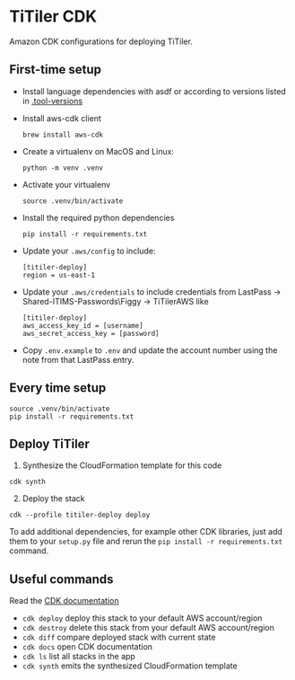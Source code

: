 # TiTiler CDK

Amazon CDK configurations for deploying TiTiler.

## First-time setup

* Install language dependencies with asdf or according to versions listed in [.tool-versions](/.tool-verions)

* Install aws-cdk client
  ```
  brew install aws-cdk
  ```

* Create a virtualenv on MacOS and Linux:
  ```
  python -m venv .venv
  ```

* Activate your virtualenv
  ```
  source .venv/bin/activate
  ```

* Install the required python dependencies
  ```
  pip install -r requirements.txt
  ```

* Update your `.aws/config` to include:
  ```
  [titiler-deploy]
  region = us-east-1
  ```

* Update your `.aws/credentials` to include credentials from LastPass -> Shared-ITIMS-Passwords\Figgy -> TiTilerAWS like
  ```
  [titiler-deploy]
  aws_access_key_id = [username]
  aws_secret_access_key = [password]
  ```

* Copy `.env.example` to `.env` and update the account number using the note from that LastPass entry.


## Every time setup

```
source .venv/bin/activate
pip install -r requirements.txt
```

## Deploy TiTiler

1. Synthesize the CloudFormation template for this code
  ```
  cdk synth
  ```

2. Deploy the stack
  ```
  cdk --profile titiler-deploy deploy
  ```

To add additional dependencies, for example other CDK libraries, just add
them to your `setup.py` file and rerun the `pip install -r requirements.txt`
command.

## Useful commands

Read the [CDK documentation](https://docs.aws.amazon.com/cdk/latest/guide/cli.html)

 * `cdk deploy`      deploy this stack to your default AWS account/region
 * `cdk destroy`     delete this stack from your default AWS account/region
 * `cdk diff`        compare deployed stack with current state
 * `cdk docs`        open CDK documentation
 * `cdk ls`          list all stacks in the app
 * `cdk synth`       emits the synthesized CloudFormation template
